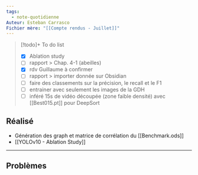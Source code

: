 ```yaml
---
tags:
  - note-quotidienne
Auteur: Esteban Carrasco
Fichier mère: "[[Compte rendus - Juillet]]"
---
```


> [!todo]+ To do list
> - [x] Ablation study
> - [ ] rapport > Chap. 4-1 (abeilles)
> - [x] rdv Guillaume à confirmer
> - [ ] rapport > importer donnée sur Obsidian
> - [ ] faire des classements sur la précision, le recall et le F1
> - [ ] entrainer avec seulement les images de la GDH
> - [ ] inféré 15s de vidéo découpée (zone faible densité) avec [[Best015.pt]] pour DeepSort


## Réalisé
- Génération des graph et matrice de corrélation du [[Benchmark.ods]]
- [[YOLOv10 - Ablation Study]]

---
## Problèmes

